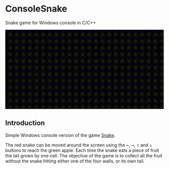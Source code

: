 # ConsoleSnake
Snake game for Windows console in C/C++

![Screenshot](https://github.com/James-P-D/ConsoleSnake/blob/main/screenshot.gif)

## Introduction

Simple Windows console version of the game [Snake](https://en.wikipedia.org/wiki/Snake_(video_game_genre)).

The red snake can be moved around the screen using the <kbd>←</kbd>, <kbd>→</kbd>, <kbd>↑</kbd> and <kbd>↓</kbd> buttons to reach the green apple. Each time the snake eats a piece of fruit the tail grows by one cell. The objective of the game is to collect all the fruit without the snake hitting either one of the four walls, or its own tail.